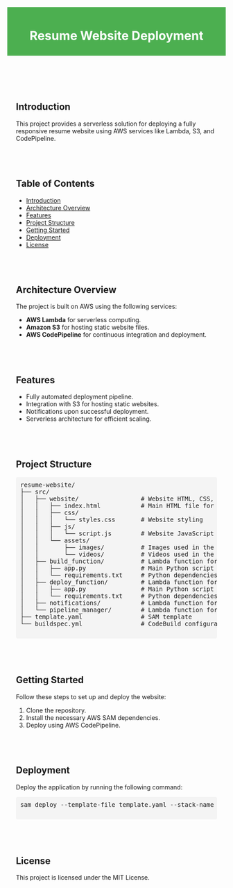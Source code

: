 <!DOCTYPE html>
<html lang="en">
<head>
  <meta charset="UTF-8">
  <meta name="viewport" content="width=device-width, initial-scale=1.0">
</head>
<body>
  <header style="background-color: #4CAF50; color: white; padding: 10px 0; text-align: center;">
    <h1>Resume Website Deployment</h1>
  </header>

  <section id="introduction" style="padding: 20px;">
    <h2>Introduction</h2>
    <p>This project provides a serverless solution for deploying a fully responsive resume website using AWS services like Lambda, S3, and CodePipeline.</p>
  </section>

  <section id="table-of-contents" style="padding: 20px;">
    <h2>Table of Contents</h2>
    <ul>
      <li><a href="#introduction">Introduction</a></li>
      <li><a href="#architecture-overview">Architecture Overview</a></li>
      <li><a href="#features">Features</a></li>
      <li><a href="#project-structure">Project Structure</a></li>
      <li><a href="#getting-started">Getting Started</a></li>
      <li><a href="#deployment">Deployment</a></li>
      <li><a href="#license">License</a></li>
    </ul>
  </section>

  <section id="architecture-overview" style="padding: 20px;">
    <h2>Architecture Overview</h2>
    <p>The project is built on AWS using the following services:</p>
    <ul>
      <li><strong>AWS Lambda</strong> for serverless computing.</li>
      <li><strong>Amazon S3</strong> for hosting static website files.</li>
      <li><strong>AWS CodePipeline</strong> for continuous integration and deployment.</li>
    </ul>
  </section>

  <section id="features" style="padding: 20px;">
    <h2>Features</h2>
    <ul>
      <li>Fully automated deployment pipeline.</li>
      <li>Integration with S3 for hosting static websites.</li>
      <li>Notifications upon successful deployment.</li>
      <li>Serverless architecture for efficient scaling.</li>
    </ul>
  </section>

  <section id="project-structure" style="padding: 20px;">
    <h2>Project Structure</h2>
    <pre style="background-color: #f4f4f4; padding: 10px; border-radius: 4px; overflow: auto;">
resume-website/
├── src/
│   ├── website/                 # Website HTML, CSS, JS files
│   │   ├── index.html           # Main HTML file for the website
│   │   ├── css/
│   │   │   └── styles.css       # Website styling
│   │   ├── js/
│   │   │   └── script.js        # Website JavaScript logic
│   │   └── assets/
│   │       ├── images/          # Images used in the website
│   │       └── videos/          # Videos used in the website
│   ├── build_function/          # Lambda function for build stage
│   │   ├── app.py               # Main Python script for building
│   │   └── requirements.txt     # Python dependencies
│   ├── deploy_function/         # Lambda function for deployment
│   │   ├── app.py               # Main Python script for deployment
│   │   └── requirements.txt     # Python dependencies
│   ├── notifications/           # Lambda function for notifications
│   └── pipeline_manager/        # Lambda function for managing the pipeline
├── template.yaml                # SAM template
└── buildspec.yml                # CodeBuild configuration
    </pre>
  </section>

  <section id="getting-started" style="padding: 20px;">
    <h2>Getting Started</h2>
    <p>Follow these steps to set up and deploy the website:</p>
    <ol>
      <li>Clone the repository.</li>
      <li>Install the necessary AWS SAM dependencies.</li>
      <li>Deploy using AWS CodePipeline.</li>
    </ol>
  </section>

  <section id="deployment" style="padding: 20px;">
    <h2>Deployment</h2>
    <p>Deploy the application by running the following command:</p>
    <pre style="background-color: #f4f4f4; padding: 10px; border-radius: 4px;">
sam deploy --template-file template.yaml --stack-name ResumeWebsiteStack --capabilities CAPABILITY_IAM --s3-bucket your-s3-bucket
    </pre>
  </section>

  <section id="license" style="padding: 20px;">
    <h2>License</h2>
    <p>This project is licensed under the MIT License.</p>
  </section>
</body>
</html>
